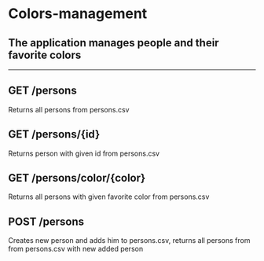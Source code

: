 # Colors-management

## The application manages people and their favorite colors
---
GET /persons
---
Returns all persons from persons.csv

GET /persons/{id}
---
Returns person with given id from persons.csv

GET /persons/color/{color}
---
Returns all persons with given favorite color from persons.csv

POST /persons
---
Creates new person and adds him to persons.csv, returns all persons from from persons.csv with new added person
